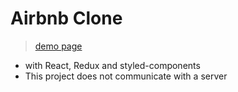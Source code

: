 # Airbnb Clone

> [demo page](https://seung-00.github.io/todo_list/)

* with React, Redux and styled-components
* This project does not communicate with a server